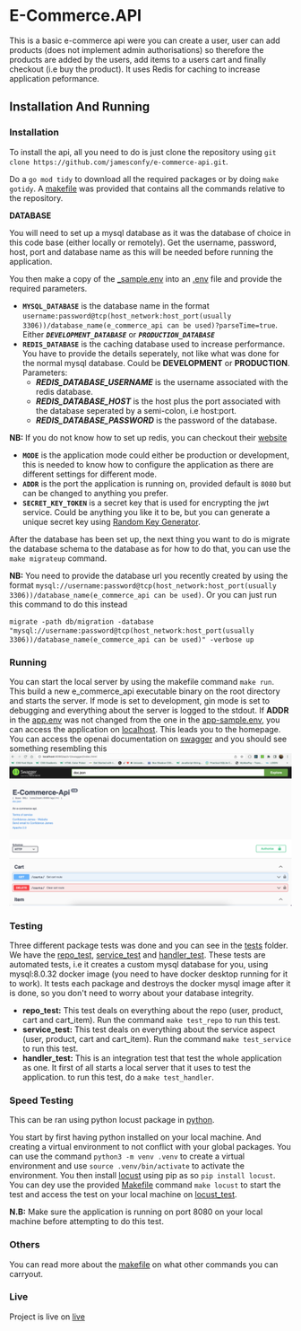 # E-Commerce.API

This is a basic e-commerce api were you can create a user, user can add products (does not implement admin authorisations) so therefore the products are added by the users, add items to a users cart and finally checkout (i.e buy the product). It uses Redis for caching to increase application peformance.

## Installation And Running

### Installation

To install the api, all you need to do is just clone the repository using `git clone https://github.com/jamesconfy/e-commerce-api.git`.

Do a `go mod tidy` to download all the required packages or by doing `make gotidy`. A [makefile](Makefile) was provided that contains all the commands relative to the repository.

**DATABASE**

You will need to set up a mysql database as it was the database of choice in this code base (either locally or remotely). Get the username, password, host, port and database name as this will be needed before running the application.

You then make a copy of the [\_sample.env](_sample.env) into an [.env](.env) file and provide the required parameters.

- **`MYSQL_DATABASE`** is the database name in the format `username:password@tcp(host_network:host_port(usually 3306))/database_name(e_commerce_api can be used)?parseTime=true`. Either **_`DEVELOPMENT_DATABASE`_** or **_`PRODUCTION_DATABASE`_**
- **`REDIS_DATABASE`** is the caching database used to increase performance. You have to provide the details seperately, not like what was done for the normal mysql database. Could be **DEVELOPMENT** or **PRODUCTION**. Parameters:
  - **_REDIS_DATABASE_USERNAME_** is the username associated with the redis database.
  - **_REDIS_DATABASE_HOST_** is the host plus the port associated with the database seperated by a semi-colon, i.e host:port.
  - **_REDIS_DATABASE_PASSWORD_** is the password of the database.

**NB:** If you do not know how to set up redis, you can checkout their [website](https://redis.io/)

- **`MODE`** is the application mode could either be production or development, this is needed to know how to configure the application as there are different settings for different mode.
- **`ADDR`** is the port the application is running on, provided default is `8080` but can be changed to anything you prefer.
- **`SECRET_KEY_TOKEN`** is a secret key that is used for encrypting the jwt service. Could be anything you like it to be, but you can generate a unique secret key using [Random Key Generator](https://acte.ltd/utils/randomkeygen).

After the database has been set up, the next thing you want to do is migrate the database schema to the database as for how to do that, you can use the `make migrateup` command.

**NB:** You need to provide the database url you recently created by using the format `mysql://username:password@tcp(host_network:host_port(usually 3306))/database_name(e_commerce_api can be used)`. Or you can just run this command to do this instead

```terminal
migrate -path db/migration -database "mysql://username:password@tcp(host_network:host_port(usually 3306))/database_name(e_commerce_api can be used)" -verbose up
```

### Running

You can start the local server by using the makefile command `make run`. This build a new e_commerce_api executable binary on the root directory and starts the server. If mode is set to development, gin mode is set to debugging and everything about the server is logged to the stdout. If **ADDR** in the [app.env](app.env) was not changed from the one in the [app-sample.env](app-sample.env), you can access the application on [localhost](localhost:8080/api/v1). This leads you to the homepage. You can access the openai documentation on [swagger](localhost:8080/api/v1/swagger/index.html) and you should see something resembling this ![image](/assets/swagger.png)

### Testing

Three different package tests was done and you can see in the [tests](/tests/) folder. We have the [repo_test](), [service_test]() and [handler_test](). These tests are automated tests, i.e it creates a custom mysql database for you, using mysql:8.0.32 docker image (you need to have docker desktop running for it to work). It tests each package and destroys the docker mysql image after it is done, so you don't need to worry about your database integrity.

- **repo_test:** This test deals on everything about the repo (user, product, cart and cart_item). Run the command `make test_repo` to run this test.
- **service_test:** This test deals on everything about the service aspect (user, product, cart and cart_item). Run the command `make test_service` to run this test.
- **handler_test:** This is an integration test that test the whole application as one. It first of all starts a local server that it uses to test the application. to run this test, do a `make test_handler`.

### Speed Testing

This can be ran using python locust package in [python](https://python.org).

You start by first having python installed on your local machine. And creating a virtual environment to not conflict with your global packages. You can use the command `python3 -m venv .venv` to create a virtual environment and use `source .venv/bin/activate` to activate the environment. You then install [locust](https://locust.io) using pip as so `pip install locust`. You can dey use the provided [Makefile](Makefile) command `make locust` to start the test and access the test on your local machine on [locust_test](http://0.0.0.0:8089).

**N.B:** Make sure the application is running on port 8080 on your local machine before attempting to do this test.

### Others

You can read more about the [makefile](Makefile) on what other commands you can carryout.

### Live

Project is live on [live](https://e-commerce-api.fly.dev/api/v1/swagger/index.html)
